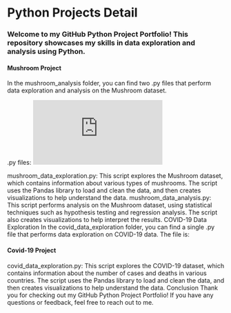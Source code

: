 
<h1>Python Projects Detail</h1>

### Welcome to my GitHub Python Project Portfolio! This repository showcases my skills in data exploration and analysis using Python.

#### Mushroom Project
In the mushroom_analysis folder, you can find two .py files that perform data exploration and analysis on the Mushroom dataset.

.py files:
![](https://github.com/JdGithub0112/Jordan-Davis-Python-Portfolio/blob/main/Python%20Projects/mushroom_Classification_ExploratoryAnalysis.py)

mushroom_data_exploration.py: This script explores the Mushroom dataset, which contains information about various types of mushrooms. The script uses the Pandas library to load and clean the data, and then creates visualizations to help understand the data.
mushroom_data_analysis.py: This script performs analysis on the Mushroom dataset, using statistical techniques such as hypothesis testing and regression analysis. The script also creates visualizations to help interpret the results.
COVID-19 Data Exploration
In the covid_data_exploration folder, you can find a single .py file that performs data exploration on COVID-19 data. The file is:


#### Covid-19 Project
covid_data_exploration.py: This script explores the COVID-19 dataset, which contains information about the number of cases and deaths in various countries. The script uses the Pandas library to load and clean the data, and then creates visualizations to help understand the data.
Conclusion
Thank you for checking out my GitHub Python Project Portfolio! If you have any questions or feedback, feel free to reach out to me.
